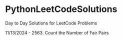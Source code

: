 # PythonLeetCodeSolutions
Day to Day Solutions for LeetCode Problems

11/13/2024 - 2563. Count the Number of Fair Pairs

